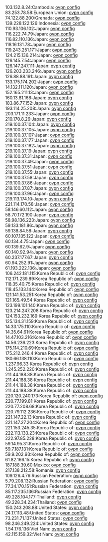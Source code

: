 103.132.8.24:Cambodia: [ovpn config](vpn/103_132_8_24.ovpn)  
83.253.78.58:European Union: [ovpn config](vpn/83_253_78_58.ovpn)  
74.122.88.200:Grenada: [ovpn config](vpn/74_122_88_200.ovpn)  
139.228.122.126:Indonesia: [ovpn config](vpn/139_228_122_126.ovpn)  
110.93.106.102:Japan: [ovpn config](vpn/110_93_106_102.ovpn)  
116.222.74.79:Japan: [ovpn config](vpn/116_222_74_79.ovpn)  
116.82.110.136:Japan: [ovpn config](vpn/116_82_110_136.ovpn)  
118.16.131.78:Japan: [ovpn config](vpn/118_16_131_78.ovpn)  
119.243.251.171:Japan: [ovpn config](vpn/119_243_251_171.ovpn)  
124.215.136.214:Japan: [ovpn config](vpn/124_215_136_214.ovpn)  
126.145.7.54:Japan: [ovpn config](vpn/126_145_7_54.ovpn)  
126.147.247.111:Japan: [ovpn config](vpn/126_147_247_111.ovpn)  
126.203.233.246:Japan: [ovpn config](vpn/126_203_233_246.ovpn)  
126.88.88.191:Japan: [ovpn config](vpn/126_88_88_191.ovpn)  
133.175.174.202:Japan: [ovpn config](vpn/133_175_174_202.ovpn)  
14.132.111.120:Japan: [ovpn config](vpn/14_132_111_120.ovpn)  
152.165.211.13:Japan: [ovpn config](vpn/152_165_211_13.ovpn)  
160.13.81.168:Japan: [ovpn config](vpn/160_13_81_168.ovpn)  
183.86.77.152:Japan: [ovpn config](vpn/183_86_77_152.ovpn)  
193.114.25.208:Japan: [ovpn config](vpn/193_114_25_208.ovpn)  
203.171.11.233:Japan: [ovpn config](vpn/203_171_11_233.ovpn)  
210.170.8.26:Japan: [ovpn config](vpn/210_170_8_26.ovpn)  
219.100.37.104:Japan: [ovpn config](vpn/219_100_37_104.ovpn)  
219.100.37.105:Japan: [ovpn config](vpn/219_100_37_105.ovpn)  
219.100.37.107:Japan: [ovpn config](vpn/219_100_37_107.ovpn)  
219.100.37.177:Japan: [ovpn config](vpn/219_100_37_177.ovpn)  
219.100.37.182:Japan: [ovpn config](vpn/219_100_37_182.ovpn)  
219.100.37.19:Japan: [ovpn config](vpn/219_100_37_19.ovpn)  
219.100.37.31:Japan: [ovpn config](vpn/219_100_37_31.ovpn)  
219.100.37.49:Japan: [ovpn config](vpn/219_100_37_49.ovpn)  
219.100.37.51:Japan: [ovpn config](vpn/219_100_37_51.ovpn)  
219.100.37.55:Japan: [ovpn config](vpn/219_100_37_55.ovpn)  
219.100.37.58:Japan: [ovpn config](vpn/219_100_37_58.ovpn)  
219.100.37.86:Japan: [ovpn config](vpn/219_100_37_86.ovpn)  
219.100.37.87:Japan: [ovpn config](vpn/219_100_37_87.ovpn)  
219.100.37.96:Japan: [ovpn config](vpn/219_100_37_96.ovpn)  
219.113.174.10:Japan: [ovpn config](vpn/219_113_174_10.ovpn)  
221.114.170.58:Japan: [ovpn config](vpn/221_114_170_58.ovpn)  
58.146.60.112:Japan: [ovpn config](vpn/58_146_60_112.ovpn)  
58.70.172.190:Japan: [ovpn config](vpn/58_70_172_190.ovpn)  
58.98.136.223:Japan: [ovpn config](vpn/58_98_136_223.ovpn)  
59.133.181.86:Japan: [ovpn config](vpn/59_133_181_86.ovpn)  
59.138.84.58:Japan: [ovpn config](vpn/59_138_84_58.ovpn)  
60.107.135.122:Japan: [ovpn config](vpn/60_107_135_122.ovpn)  
60.134.4.75:Japan: [ovpn config](vpn/60_134_4_75.ovpn)  
60.139.62.9:Japan: [ovpn config](vpn/60_139_62_9.ovpn)  
60.140.92.94:Japan: [ovpn config](vpn/60_140_92_94.ovpn)  
60.237.177.67:Japan: [ovpn config](vpn/60_237_177_67.ovpn)  
60.94.252.91:Japan: [ovpn config](vpn/60_94_252_91.ovpn)  
61.193.222.136:Japan: [ovpn config](vpn/61_193_222_136.ovpn)  
106.242.181.115:Korea Republic of: [ovpn config](vpn/106_242_181_115.ovpn)  
112.171.239.89:Korea Republic of: [ovpn config](vpn/112_171_239_89.ovpn)  
118.35.40.75:Korea Republic of: [ovpn config](vpn/118_35_40_75.ovpn)  
118.45.133.144:Korea Republic of: [ovpn config](vpn/118_45_133_144.ovpn)  
121.141.53.251:Korea Republic of: [ovpn config](vpn/121_141_53_251.ovpn)  
121.165.49.54:Korea Republic of: [ovpn config](vpn/121_165_49_54.ovpn)  
123.199.101.140:Korea Republic of: [ovpn config](vpn/123_199_101_140.ovpn)  
123.214.247.208:Korea Republic of: [ovpn config](vpn/123_214_247_208.ovpn)  
124.153.232.169:Korea Republic of: [ovpn config](vpn/124_153_232_169.ovpn)  
125.134.31.159:Korea Republic of: [ovpn config](vpn/125_134_31_159.ovpn)  
14.33.175.110:Korea Republic of: [ovpn config](vpn/14_33_175_110.ovpn)  
14.35.64.61:Korea Republic of: [ovpn config](vpn/14_35_64_61.ovpn)  
14.47.103.216:Korea Republic of: [ovpn config](vpn/14_47_103_216.ovpn)  
14.56.236.223:Korea Republic of: [ovpn config](vpn/14_56_236_223.ovpn)  
175.114.210.69:Korea Republic of: [ovpn config](vpn/175_114_210_69.ovpn)  
175.212.246.4:Korea Republic of: [ovpn config](vpn/175_212_246_4.ovpn)  
180.66.138.110:Korea Republic of: [ovpn config](vpn/180_66_138_110.ovpn)  
1.237.96.33:Korea Republic of: [ovpn config](vpn/1_237_96_33.ovpn)  
1.245.252.220:Korea Republic of: [ovpn config](vpn/1_245_252_220.ovpn)  
211.44.188.38:Korea Republic of: [ovpn config](vpn/211_44_188_38.ovpn)  
211.44.188.38:Korea Republic of: [ovpn config](vpn/211_44_188_38.ovpn)  
211.44.188.38:Korea Republic of: [ovpn config](vpn/211_44_188_38.ovpn)  
211.44.188.38:Korea Republic of: [ovpn config](vpn/211_44_188_38.ovpn)  
220.120.240.173:Korea Republic of: [ovpn config](vpn/220_120_240_173.ovpn)  
220.77.199.81:Korea Republic of: [ovpn config](vpn/220_77_199_81.ovpn)  
220.77.208.68:Korea Republic of: [ovpn config](vpn/220_77_208_68.ovpn)  
220.79.112.236:Korea Republic of: [ovpn config](vpn/220_79_112_236.ovpn)  
221.147.22.13:Korea Republic of: [ovpn config](vpn/221_147_22_13.ovpn)  
221.147.27.204:Korea Republic of: [ovpn config](vpn/221_147_27_204.ovpn)  
221.153.245.35:Korea Republic of: [ovpn config](vpn/221_153_245_35.ovpn)  
222.113.133.23:Korea Republic of: [ovpn config](vpn/222_113_133_23.ovpn)  
222.97.85.228:Korea Republic of: [ovpn config](vpn/222_97_85_228.ovpn)  
59.14.95.31:Korea Republic of: [ovpn config](vpn/59_14_95_31.ovpn)  
59.7.187.131:Korea Republic of: [ovpn config](vpn/59_7_187_131.ovpn)  
59.9.202.93:Korea Republic of: [ovpn config](vpn/59_9_202_93.ovpn)  
61.82.166.15:Korea Republic of: [ovpn config](vpn/61_82_166_15.ovpn)  
187.188.39.60:Mexico: [ovpn config](vpn/187_188_39_60.ovpn)  
217.138.212.58:Romania: [ovpn config](vpn/217_138_212_58.ovpn)  
109.126.4.76:Russian Federation: [ovpn config](vpn/109_126_4_76.ovpn)  
5.79.208.132:Russian Federation: [ovpn config](vpn/5_79_208_132.ovpn)  
77.34.170.151:Russian Federation: [ovpn config](vpn/77_34_170_151.ovpn)  
85.117.235.136:Russian Federation: [ovpn config](vpn/85_117_235_136.ovpn)  
49.228.104.177:Thailand: [ovpn config](vpn/49_228_104_177.ovpn)  
49.228.34.234:Thailand: [ovpn config](vpn/49_228_34_234.ovpn)  
150.243.208.88:United States: [ovpn config](vpn/150_243_208_88.ovpn)  
24.17.113.48:United States: [ovpn config](vpn/24_17_113_48.ovpn)  
73.231.71.137:United States: [ovpn config](vpn/73_231_71_137.ovpn)  
98.246.249.224:United States: [ovpn config](vpn/98_246_249_224.ovpn)  
1.54.176.136:Viet Nam: [ovpn config](vpn/1_54_176_136.ovpn)  
42.115.159.32:Viet Nam: [ovpn config](vpn/42_115_159_32.ovpn)  

